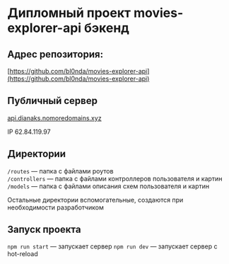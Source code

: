 # Дипломный проект movies-explorer-api бэкенд

## Адрес репозитория:
[https://github.com/bl0nda/movies-explorer-api](https://github.com/bl0nda/movies-explorer-api)

## Публичный сервер
[api.dianaks.nomoredomains.xyz](https://api.dianaks.nomoredomains.xyz)

IP 62.84.119.97

## Директории

`/routes` — папка с файлами роутов  
`/controllers` — папка с файлами контроллеров пользователя и картин   
`/models` — папка с файлами описания схем пользователя и картин

  
Остальные директории вспомогательные, создаются при необходимости разработчиком

## Запуск проекта

`npm run start` — запускает сервер
`npm run dev` — запускает сервер с hot-reload
